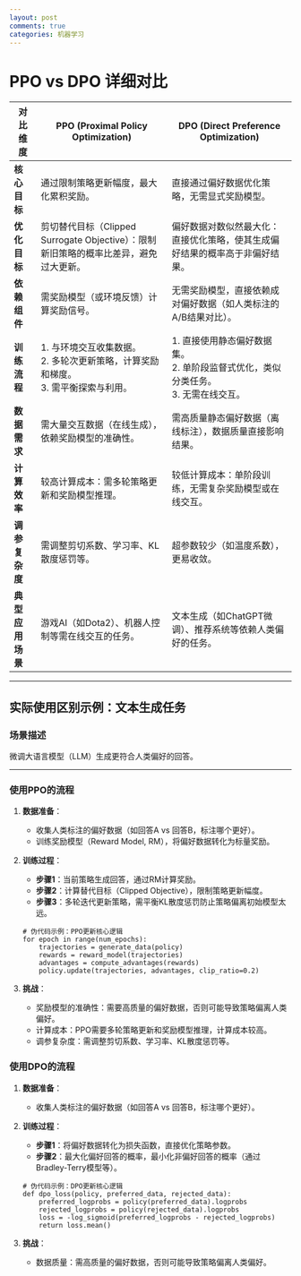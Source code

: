 ```yaml
---
layout: post
comments: true
categories: 机器学习
---
```


# PPO vs DPO 详细对比

| **对比维度**       | **PPO (Proximal Policy Optimization)**                                                                 | **DPO (Direct Preference Optimization)**                                                                 |
|--------------------|-------------------------------------------------------------------------------------------------------|----------------------------------------------------------------------------------------------------------|
| **核心目标**       | 通过限制策略更新幅度，最大化累积奖励。                                                               | 直接通过偏好数据优化策略，无需显式奖励模型。                                                             |
| **优化目标**       | 剪切替代目标（Clipped Surrogate Objective）：限制新旧策略的概率比差异，避免过大更新。                | 偏好数据对数似然最大化：直接优化策略，使其生成偏好结果的概率高于非偏好结果。                             |
| **依赖组件**       | 需奖励模型（或环境反馈）计算奖励信号。                                                               | 无需奖励模型，直接依赖成对偏好数据（如人类标注的A/B结果对比）。                                          |
| **训练流程**       | 1. 与环境交互收集数据。<br>2. 多轮次更新策略，计算奖励和梯度。<br>3. 需平衡探索与利用。              | 1. 直接使用静态偏好数据集。<br>2. 单阶段监督式优化，类似分类任务。<br>3. 无需在线交互。                  |
| **数据需求**       | 需大量交互数据（在线生成），依赖奖励模型的准确性。                                                   | 需高质量静态偏好数据（离线标注），数据质量直接影响结果。                                                 |
| **计算效率**       | 较高计算成本：需多轮策略更新和奖励模型推理。                                                         | 较低计算成本：单阶段训练，无需复杂奖励模型或在线交互。                                                   |
| **调参复杂度**     | 需调整剪切系数、学习率、KL散度惩罚等。                                                               | 超参数较少（如温度系数），更易收敛。                                                                     |
| **典型应用场景**   | 游戏AI（如Dota2）、机器人控制等需在线交互的任务。                                                   | 文本生成（如ChatGPT微调）、推荐系统等依赖人类偏好的任务。                                                |

---

## **实际使用区别示例：文本生成任务**

### **场景描述**
微调大语言模型（LLM）生成更符合人类偏好的回答。

---

### **使用PPO的流程**
1. **数据准备**：
    - 收集人类标注的偏好数据（如回答A vs 回答B，标注哪个更好）。
    - 训练奖励模型（Reward Model, RM），将偏好数据转化为标量奖励。

2. **训练过程**：
    - **步骤1**：当前策略生成回答，通过RM计算奖励。
    - **步骤2**：计算替代目标（Clipped Objective），限制策略更新幅度。
    - **步骤3**：多轮迭代更新策略，需平衡KL散度惩罚防止策略偏离初始模型太远。

   ```
   # 伪代码示例：PPO更新核心逻辑
   for epoch in range(num_epochs):
       trajectories = generate_data(policy)
       rewards = reward_model(trajectories)
       advantages = compute_advantages(rewards)
       policy.update(trajectories, advantages, clip_ratio=0.2)
   ```
   

3. **挑战**：
    - 奖励模型的准确性：需要高质量的偏好数据，否则可能导致策略偏离人类偏好。
    - 计算成本：PPO需要多轮策略更新和奖励模型推理，计算成本较高。
    - 调参复杂度：需调整剪切系数、学习率、KL散度惩罚等。
### 使用DPO的流程
1. **数据准备**：
    - 收集人类标注的偏好数据（如回答A vs 回答B，标注哪个更好）。
2. **训练过程**：
    - **步骤1**：将偏好数据转化为损失函数，直接优化策略参数。
    - **步骤2**：最大化偏好回答的概率，最小化非偏好回答的概率（通过Bradley-Terry模型等）。
   
    ```
    # 伪代码示例：DPO更新核心逻辑
    def dpo_loss(policy, preferred_data, rejected_data):
        preferred_logprobs = policy(preferred_data).logprobs
        rejected_logprobs = policy(rejected_data).logprobs
        loss = -log_sigmoid(preferred_logprobs - rejected_logprobs)
        return loss.mean()
   ```
   
3. **挑战**：
    - 数据质量：需高质量的偏好数据，否则可能导致策略偏离人类偏好。

